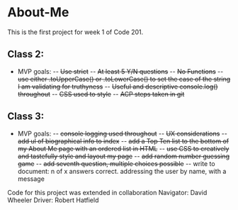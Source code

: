# About-Me
This is the first project for week 1 of Code 201.
## Class 2:
- MVP goals:
-- ~~Use strict~~
-- ~~At least 5 Y/N questions~~
-- ~~No Functions~~
-- ~~use either .toUpperCase() or .toLowerCase() to set the case of the string I am validating for truthyness~~
-- ~~Useful and descriptive console.log() throughout~~
-- ~~CSS  used to style~~
-- ~~ACP steps taken in git~~

## Class 3:
- MVP goals:
-- ~~console logging used throughout~~
-- ~~UX considerations~~
-- ~~add ul of biographical info to index~~
-- ~~add a Top Ten list to the bottom of my About Me page with an ordered list in HTML~~
-- ~~use CSS to creatively and tastefully style and layout my page~~
-- ~~add random number guessing game~~
-- ~~add seventh question, multiple choices possible~~
-- write to document: n of x answers correct. addressing the user by name, with a message



Code for this project was extended in collaboration
Navigator: David Wheeler
Driver: Robert Hatfield
